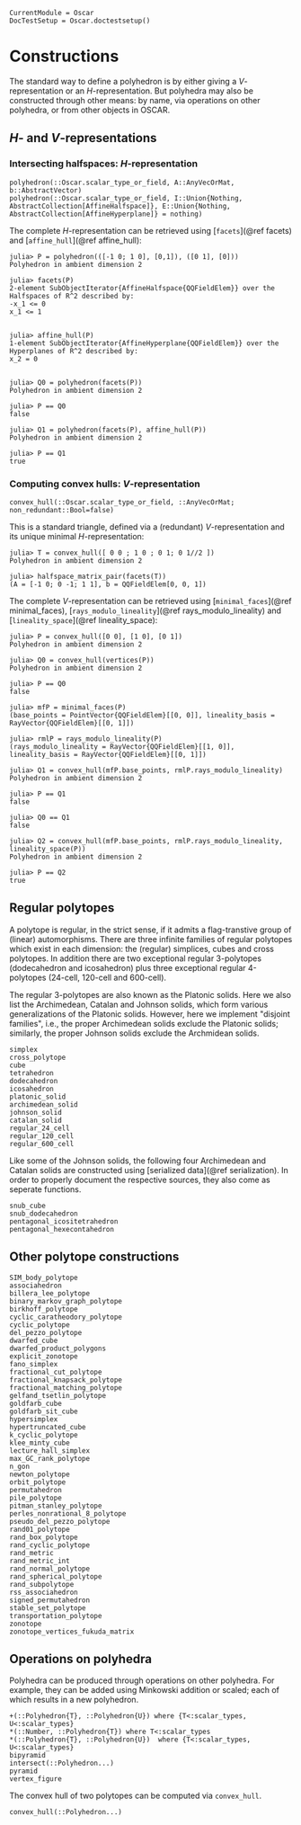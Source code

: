 ```@meta
CurrentModule = Oscar
DocTestSetup = Oscar.doctestsetup()
```

# Constructions

The standard way to define a polyhedron is by either giving a
$V$-representation or an $H$-representation.  But polyhedra may also be
constructed through other means: by name, via operations on other polyhedra, or
from other objects in OSCAR.

## $H$- and $V$-representations

### Intersecting halfspaces: $H$-representation

```@docs
polyhedron(::Oscar.scalar_type_or_field, A::AnyVecOrMat, b::AbstractVector)
polyhedron(::Oscar.scalar_type_or_field, I::Union{Nothing, AbstractCollection[AffineHalfspace]}, E::Union{Nothing, AbstractCollection[AffineHyperplane]} = nothing)
```

The complete $H$-representation can be retrieved using [`facets`](@ref facets)
and [`affine_hull`](@ref affine_hull):
```jldoctest
julia> P = polyhedron(([-1 0; 1 0], [0,1]), ([0 1], [0]))
Polyhedron in ambient dimension 2

julia> facets(P)
2-element SubObjectIterator{AffineHalfspace{QQFieldElem}} over the Halfspaces of R^2 described by:
-x_1 <= 0
x_1 <= 1


julia> affine_hull(P)
1-element SubObjectIterator{AffineHyperplane{QQFieldElem}} over the Hyperplanes of R^2 described by:
x_2 = 0


julia> Q0 = polyhedron(facets(P))
Polyhedron in ambient dimension 2

julia> P == Q0
false

julia> Q1 = polyhedron(facets(P), affine_hull(P))
Polyhedron in ambient dimension 2

julia> P == Q1
true
```

### Computing convex hulls: $V$-representation

```@docs
convex_hull(::Oscar.scalar_type_or_field, ::AnyVecOrMat; non_redundant::Bool=false)
```

This is a standard triangle, defined via a (redundant) $V$-representation  and
its unique minimal $H$-representation:

```jldoctest
julia> T = convex_hull([ 0 0 ; 1 0 ; 0 1; 0 1//2 ])
Polyhedron in ambient dimension 2

julia> halfspace_matrix_pair(facets(T))
(A = [-1 0; 0 -1; 1 1], b = QQFieldElem[0, 0, 1])

```

The complete $V$-representation can be retrieved using [`minimal_faces`](@ref
minimal_faces), [`rays_modulo_lineality`](@ref rays_modulo_lineality) and [`lineality_space`](@ref lineality_space):

```jldoctest; filter = r"^polymake: +WARNING.*\n|^"
julia> P = convex_hull([0 0], [1 0], [0 1])
Polyhedron in ambient dimension 2

julia> Q0 = convex_hull(vertices(P))
Polyhedron in ambient dimension 2

julia> P == Q0
false

julia> mfP = minimal_faces(P)
(base_points = PointVector{QQFieldElem}[[0, 0]], lineality_basis = RayVector{QQFieldElem}[[0, 1]])

julia> rmlP = rays_modulo_lineality(P)
(rays_modulo_lineality = RayVector{QQFieldElem}[[1, 0]], lineality_basis = RayVector{QQFieldElem}[[0, 1]])

julia> Q1 = convex_hull(mfP.base_points, rmlP.rays_modulo_lineality)
Polyhedron in ambient dimension 2

julia> P == Q1
false

julia> Q0 == Q1
false

julia> Q2 = convex_hull(mfP.base_points, rmlP.rays_modulo_lineality, lineality_space(P))
Polyhedron in ambient dimension 2

julia> P == Q2
true
```

## Regular polytopes
A polytope is regular, in the strict sense, if it admits a flag-transtive group
of (linear) automorphisms. There are three infinite families of regular
polytopes which exist in each dimension: the (regular) simplices, cubes and
cross polytopes. In addition there are two exceptional regular 3-polytopes
(dodecahedron and icosahedron) plus three exceptional regular 4-polytopes
(24-cell, 120-cell and 600-cell).

The regular 3-polytopes are also known as the Platonic solids. Here we also
list the Archimedean, Catalan and Johnson solids, which form various
generalizations of the Platonic solids. However, here we implement "disjoint
families", i.e., the proper Archimedean solids exclude the Platonic solids;
similarly, the proper Johnson solids exclude the Archmidean solids.
```@docs
simplex
cross_polytope
cube
tetrahedron
dodecahedron
icosahedron
platonic_solid
archimedean_solid
johnson_solid
catalan_solid
regular_24_cell
regular_120_cell
regular_600_cell
```

Like some of the Johnson solids, the following four Archimedean and Catalan
solids are constructed using [serialized data](@ref serialization).
In order to properly document the respective sources, they also come as
seperate functions. 

```@docs
snub_cube
snub_dodecahedron
pentagonal_icositetrahedron
pentagonal_hexecontahedron
```

## Other polytope constructions

```@docs
SIM_body_polytope
associahedron
billera_lee_polytope
binary_markov_graph_polytope
birkhoff_polytope
cyclic_caratheodory_polytope
cyclic_polytope
del_pezzo_polytope
dwarfed_cube
dwarfed_product_polygons
explicit_zonotope
fano_simplex
fractional_cut_polytope
fractional_knapsack_polytope
fractional_matching_polytope
gelfand_tsetlin_polytope
goldfarb_cube
goldfarb_sit_cube
hypersimplex
hypertruncated_cube
k_cyclic_polytope
klee_minty_cube
lecture_hall_simplex
max_GC_rank_polytope
n_gon
newton_polytope
orbit_polytope
permutahedron
pile_polytope
pitman_stanley_polytope
perles_nonrational_8_polytope
pseudo_del_pezzo_polytope
rand01_polytope
rand_box_polytope
rand_cyclic_polytope
rand_metric
rand_metric_int
rand_normal_polytope
rand_spherical_polytope
rand_subpolytope
rss_associahedron
signed_permutahedron
stable_set_polytope
transportation_polytope
zonotope
zonotope_vertices_fukuda_matrix
```

## Operations on polyhedra
Polyhedra can be produced through operations on other polyhedra. For example,
they can be added using Minkowski addition or scaled; each of which results in
a new polyhedron.

```@docs
+(::Polyhedron{T}, ::Polyhedron{U}) where {T<:scalar_types, U<:scalar_types}
*(::Number, ::Polyhedron{T}) where T<:scalar_types
*(::Polyhedron{T}, ::Polyhedron{U})  where {T<:scalar_types, U<:scalar_types}
bipyramid
intersect(::Polyhedron...)
pyramid
vertex_figure
```

The convex hull of two polytopes can be computed via `convex_hull`.
```@docs
convex_hull(::Polyhedron...)
```
